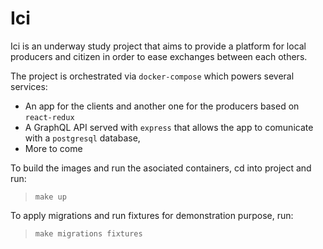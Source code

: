 # Ici

Ici is an underway study project that aims to provide a platform for local producers and citizen in order to ease exchanges between each others.

The project is orchestrated via `docker-compose` which powers several services:

* An app for the clients and another one for the producers based on `react-redux`
* A GraphQL API served with `express` that allows the app to comunicate with a `postgresql` database,
* More to come

To build the images and run the asociated containers, cd into project and run:
> `make up`

To apply migrations and run fixtures for demonstration purpose, run:

> `make migrations fixtures`
